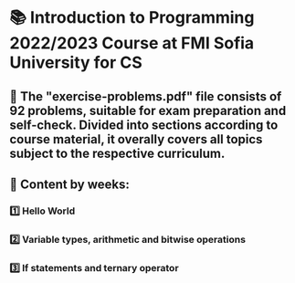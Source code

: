 # :books: Introduction to Programming 2022/2023 Course at FMI Sofia University for CS 

## :pushpin: The "exercise-problems.pdf" file consists of 92 problems, suitable for exam preparation and self-check. Divided into sections according to course material, it overally covers all topics subject to the respective curriculum.

## :pushpin: Content by weeks: 
### :one: Hello World
### :two: Variable types, arithmetic and bitwise operations 
### :three: If statements and ternary operator
